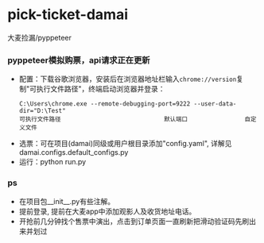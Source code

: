 # pick-ticket-damai
大麦捡漏/pyppeteer

### pyppeteer模拟购票，api请求正在更新

- 配置：下载谷歌浏览器，安装后在浏览器地址栏输入`chrome://version`复制"可执行文件路径"，终端启动浏览器并登录：
  ```shell
  C:\Users\chrome.exe --remote-debugging-port=9222 --user-data-dir="D:\Test"
  可执行文件路径                             默认端口                自定义文件
  ```
- 选票：可在项目(damai)同级或用户根目录添加"config.yaml", 详解见damai.configs.default_configs.py
- 运行：python run.py

### ps
- 在项目包__init__.py有些注解。
- 提前登录, 提前在大麦app中添加观影人及收货地址电话。
- 开抢前几分钟找个售票中演出，点击到订单页面一直刷新把滑动验证码先刷出来并划过
